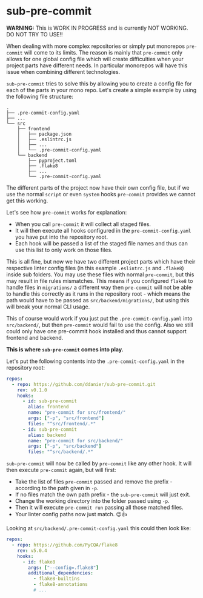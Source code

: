 # sub-pre-commit

**WARNING:** This is WORK IN PROGRESS and is currently NOT WORKING. DO NOT TRY TO USE!!

When dealing with more complex repositories or simply put monorepos
`pre-commit` will come to its limits. The reason is mainly that `pre-commit`
only allows for one global config file which will create difficulties when
your project parts have different needs. In particular monorepos will have
this issue when combining different technologies.

`sub-pre-commit` tries to solve this by allowing you to create a config file
for each of the parts in your mono repo. Let's create a simple example
by using the following file structure:

```
.
├── .pre-commit-config.yaml
├── ...
└── src
    ├── frontend
    │   ├── package.json
    │   ├── .eslintrc.js
    │   ├── ...
    │   └── .pre-commit-config.yaml
    └── backend
        ├── pyproject.toml
        ├── .flake8
        ├── ...
        └── .pre-commit-config.yaml
```

The different parts of the project now have their own config file, but
if we use the normal `script` or even `system` hooks `pre-commit` provides
we cannot get this working.

Let's see how `pre-commit` works for explanation:
* When you call `pre-commit` it will collect all staged files.
* It will then execute all hooks configured in the `pre-commit-config.yaml`
  you have put into the repository root.
* Each hook will be passed a list of the staged file names and thus can use
  this list to only work on those files.

This is all fine, but now we have two different project parts which have their
respective linter config files (in this example `.eslintrc.js` and `.flake8`)
inside sub folders. You may use these files with normal `pre-commit`, but this
may result in file rules mismatches. This means if you configured `flake8`
to handle files in `migrations/` a different way then `pre-commit` will not
be able to handle this correctly as it runs in the repository root - which
means the path would have to be passed as `src/backend/migrations/`, but
using this will break your normal CLI usage.

This of course would work if you just put the `.pre-commit-config.yaml` into
`src/backend/`, but then `pre-commit` would fail to use the config. Also we
still could only have one pre-commit hook installed and thus cannot support
frontend and backend.

**This is where `sub-pre-commit` comes into play.**

Let's put the following contents into the `.pre-commit-config.yaml` in the
repository root:

```yaml
repos:
  - repo: https://github.com/ddanier/sub-pre-commit.git
    rev: v0.1.0
    hooks:
      - id: sub-pre-commit
        alias: frontend
        name: "pre-commit for src/frontend/"
        args: ["-p", "src/frontend"]
        files: "^src/frontend/.*"
      - id: sub-pre-commit
        alias: backend
        name: "pre-commit for src/backend/"
        args: ["-p", "src/backend"]
        files: "^src/backend/.*"
```

`sub-pre-commit` will now be called by `pre-commit` like any other hook. It will
then execute `pre-commit` again, but will first:
* Take the list of files `pre-commit` passed and remove the prefix - according
  to the path given in `-p`.
* If no files match the own path prefix - the `sub-pre-commit` will just exit.
* Change the working directory into the folder passed using `-p`.
* Then it will execute `pre-commit run` passing all those matched files.
* Your linter config paths now just match. 😉👍

Looking at `src/backend/.pre-commit-config.yaml` this could then look like:

```yaml
repos:
  - repo: https://github.com/PyCQA/flake8
    rev: v5.0.4
    hooks:
      - id: flake8
        args: ["--config=.flake8"]
        additional_dependencies:
          - flake8-builtins
          - flake8-annotations
          # ...
```
